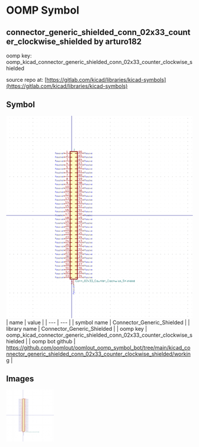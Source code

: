 # OOMP Symbol  
## connector_generic_shielded_conn_02x33_counter_clockwise_shielded  by arturo182  
  
oomp key: oomp_kicad_connector_generic_shielded_conn_02x33_counter_clockwise_shielded  
  
source repo at: [https://gitlab.com/kicad/libraries/kicad-symbols](https://gitlab.com/kicad/libraries/kicad-symbols)  
## Symbol  
  
[![working.png](working_600.png)](working.png)  
| name | value | 
| --- | --- | 
| symbol name | Connector_Generic_Shielded | 
| library name | Connector_Generic_Shielded | 
| oomp key | oomp_kicad_connector_generic_shielded_conn_02x33_counter_clockwise_shielded | 
| oomp bot github | https://github.com/oomlout/oomlout_oomp_symbol_bot/tree/main/kicad_connector_generic_shielded_conn_02x33_counter_clockwise_shielded/working | 
## Images  
  
[![working.png](working_140.png)](working.png)  
